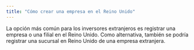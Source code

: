 ```yaml
---
title: "Cómo crear una empresa en el Reino Unido"
---
```


La opción más común para los inversores extranjeros es registrar una empresa o una filial en el Reino Unido. Como alternativa, también se podría registrar una sucursal en Reino Unido de una empresa extranjera. 
